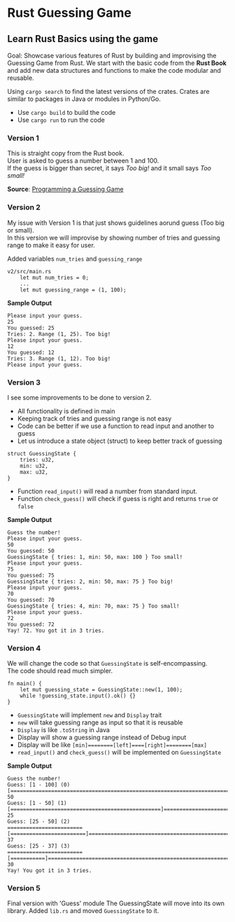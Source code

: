 # Rust Guessing Game 
## Learn Rust Basics using the game

Goal: Showcase various features of Rust by building and improvising the Guessing Game from Rust.
We start with the basic code from the **Rust Book** and add new data structures and functions to make the code modular and reusable.

Using `cargo search` to find the latest versions of the crates.
Crates are similar to packages in Java or modules in Python/Go.

* Use `cargo build` to build the code
* Use `cargo run` to run the code

### Version 1  
This is straight copy from the Rust book.  
User is asked to guess a number between 1 and 100.  
If the guess is bigger than secret, it says _Too big!_ and it small says _Too small!_

**Source**: [Programming a Guessing Game](https://doc.rust-lang.org/book/ch02-00-guessing-game-tutorial.html)  

### Version 2  
My issue with Version 1 is that just shows guidelines aorund guess (Too big or small).  
In this version we will improvise by showing number of tries and guessing range to make it easy for user.

Added variables `num_tries` and `guessing_range`

```
v2/src/main.rs  
    let mut num_tries = 0;
    ...
    let mut guessing_range = (1, 100);
```

**Sample Output**
```
Please input your guess.
25
You guessed: 25
Tries: 2. Range (1, 25). Too big!
Please input your guess.
12
You guessed: 12
Tries: 3. Range (1, 12). Too big!
Please input your guess.
```

### Version 3  
I see some improvements to be done to version 2.  
* All functionality is defined in main
* Keeping track of tries and guessing range is not easy
* Code can be better if we use a function to read input and another to guess
* Let us introduce a state object (struct) to keep better track of guessing

```
struct GuessingState {
    tries: u32,
    min: u32,
    max: u32,
}
```

* Function `read_input()` will read a number from standard input.
* Function `check_guess()` will check if guess is right and returns `true` or `false`

**Sample Output**
```
Guess the number!
Please input your guess.
50
You guessed: 50
GuessingState { tries: 1, min: 50, max: 100 } Too small!
Please input your guess.
75
You guessed: 75
GuessingState { tries: 2, min: 50, max: 75 } Too big!
Please input your guess.
70
You guessed: 70
GuessingState { tries: 4, min: 70, max: 75 } Too small!
Please input your guess.
72
You guessed: 72
Yay! 72. You got it in 3 tries.
```

### Version 4  
We will change the code so that `GuessingState` is self-encompassing.  
The code should read much simpler.  
```
fn main() {
    let mut guessing_state = GuessingState::new(1, 100);
    while !guessing_state.input().ok() {}
}
```

* `GuessingState` will implement `new` and `Display` trait
* `new` will take guessing range as input so that it is reusable
* `Display` is like `.toString` in Java
* Display will show a guessing range instead of Debug input
* Display will be like `[min]========[left]====[right]========[max]`
* `read_input()` and `check_guess()` will be implemented on `GuessingState`

**Sample Output**
```
Guess the number!
Guess: [1 - 100] (0)
[==================================================================================================]
50
Guess: [1 - 50] (1)
[================================================]==================================================
25
Guess: [25 - 50] (2)
========================[========================]==================================================
37
Guess: [25 - 37] (3)
========================[===========]===============================================================
30
Yay! You got it in 3 tries.
```
### Version 5  
Final version with 'Guess' module
The GuessingState will move into its own library.
Added `lib.rs` and moved `GuessingState` to it.
